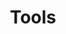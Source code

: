 ---
ee_id: '4238'
site: '1'
type: '2'
long_id: 2014-034 Tools
url: 2014-034-tools
title: Tools
year: '2014'
medium: Foam pool noodles, bluetooth earpieces
commission:
add_credit:
dims: 140 cm x variable width x variable depth
pitch:
ps:
live_url:
related:
youtube:
imgs: tools-2014-034-detail-Heart-01-database-SM.jpg,tools-2014-034-full-Heart-01-database-SM.jpg
subheading:
year2: '2014'
download:
add_credits:
related_code:
layout: things-i-made
---